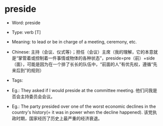 # preside

- Word: preside

- Type: verb [T]
- Meaning: to lead or be in charge of a meeting, ceremony, etc.
- Chinese: 主持（会议、仪式等）；担任（会议）主席（我的理解，它的本意就是“掌管着或控制着一件事情或物体的各种状态”，preside=pre（前）+side（面），可能是因为在一个排了长长的队伍中，“前面的人”有优先权，遵循“先来后到”的规则）
- Tags: 
- Eg.: They asked if I would preside at the committee meeting. 他们问我是否会主持委员会会议。
- Eg.: The party presided over one of the worst economic declines in the country's history(= it was in power when the decline happened). 该党执政时期，国家经历了历史上最严重的经济衰退。


